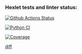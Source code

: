 ### Hexlet tests and linter status:
[![Github Actions Status](https://github.com/HiKris1801/python-project-50/actions/workflows/hexlet-check.yml/badge.svg)](https://github.com/HiKris1801/python-project-50/actions)

[![Python CI](https://github.com/HiKris1801/python-project-50/actions/workflows/pyci.yml/badge.svg)](https://github.com/HiKris1801/python-project-50/actions/workflows/pyci.yml)

[![Coverage](https://sonarcloud.io/api/project_badges/measure?project=HiKris1801_python-project-50&metric=coverage)](https://sonarcloud.io/summary/new_code?id=HiKris1801_python-project-50)

[diff](https://asciinema.org/a/JOOwftQoLpgxePwav7tQv4agO)
